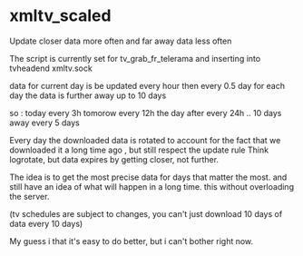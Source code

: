 # xmltv_scaled
Update closer data more often and far away data less often

The script is currently set for tv_grab_fr_telerama and inserting into tvheadend xmltv.sock

data for current day is be updated every hour
then every 0.5 day for each day the data is further away up to 10 days

so :
today every 3h
tomorow every 12h
the day after every 24h
..
10 days away every 5 days

Every day the downloaded data is rotated to account for the fact that we downloaded it a long time ago , but still respect the update rule
Think logrotate, but data expires by getting closer, not further.

The idea is to get the most precise data for days that matter the most.
and still have an idea of what will happen in a long time.
this without overloading the server.

(tv schedules are subject to changes, you can't just download 10 days of data every 10 days)

My guess i that it's easy to do better, but i can't bother right now.

